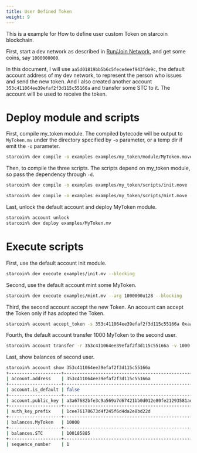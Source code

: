 ```yaml
---
title: User Defined Token
weight: 9
---
```


This is a example for How to define user custom Token on starcoin blockchain.

<!--more-->

First, start a dev network as described in [Run/Join Network](./runnetwork), and get some coins, say `1000000000`.

In this document, I will use `aa5d01819bb5b6c5fece4eef943fde9c`, the default account address of my dev network, to represent the person who issues and send the new token. And I also created another account `353c411064ee39efaf2f3d115c55166a` and transfer some STC to it. The account will be used to receive the token.

# Deploy module and scripts

First, compile my_token module. The compiled bytecode will be output to `MyToken.mv` under the directory specified by `-o` parameter, or a temp dir if emit the `-o` parameter.

```bash
starcoin% dev compile -o examples examples/my_token/module/MyToken.move
```

Then, to compile the three scripts. The scripts depend on my_token module, so pass the dependency through `-d`.

```bash
starcoin% dev compile -o examples examples/my_token/scripts/init.move -d examples/my_token/module/MyToken.move
```

```bash
starcoin% dev compile -o examples examples/my_token/scripts/mint.move -d examples/my_token/module/MyToken.move
```

Last, unlock the default account and deploy MyToken module.

```bash
starcoin% account unlock
starcoin% dev deploy examples/MyToken.mv
```
# Execute scripts

First, use the default account init module.
```bash
starcoin% dev execute examples/init.mv --blocking
```

Second, use the default account mint some MyToken.
```bash
starcoin% dev execute examples/mint.mv --arg 1000000u128 --blocking
```

Third, the second account accept the new Token. An account can accept the Token only if has adopted the Token.
```bash
starcoin% account accept_token -s 353c411064ee39efaf2f3d115c55166a 0xaa5d01819bb5b6c5fece4eef943fde9c::MyToken::MyToken --blocking
```

Fourth, the default account transfer 1000 MyToken to the second user.
```bash
starcoin% account transfer -r 353c411064ee39efaf2f3d115c55166a -v 1000 -t 0xaa5d01819bb5b6c5fece4eef943fde9c::MyToken::MyToken --blocking
```

Last, show balances of second user.
```bash
starcoin% account show 353c411064ee39efaf2f3d115c55166a
+--------------------+------------------------------------------------------------------+
| account.address    | 353c411064ee39efaf2f3d115c55166a                                 |
+--------------------+------------------------------------------------------------------+
| account.is_default | false                                                            |
+--------------------+------------------------------------------------------------------+
| account.public_key | a3a67682bfe3c9a569a7d67421bb0d012e80fe21293581ade2cf524da9a91955 |
+--------------------+------------------------------------------------------------------+
| auth_key_prefix    | 1cee76178673d4f245f6d4da2e8bd22d                                 |
+--------------------+------------------------------------------------------------------+
| balances.MyToken   | 10000                                                            |
+--------------------+------------------------------------------------------------------+
| balances.STC       | 100185885                                                        |
+--------------------+------------------------------------------------------------------+
| sequence_number    | 1                                                                |
```